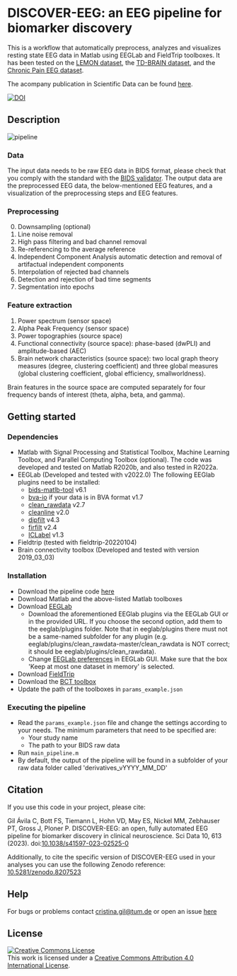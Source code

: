 # DISCOVER-EEG: an EEG pipeline for biomarker discovery 
This is a workflow that automatically preprocess, analyzes and visualizes resting state EEG data in Matlab using EEGLab and FieldTrip toolboxes. It has been tested on the [LEMON dataset](https://www.nature.com/articles/sdata2018308), the [TD-BRAIN dataset](https://www.nature.com/articles/s41597-022-01409-z), and the [Chronic Pain EEG dataset](https://osf.io/m45j2/).

The acompany publication in Scientific Data can be found [here](https://www.nature.com/articles/s41597-023-02525-0).

[![DOI](https://zenodo.org/badge/518454921.svg)](https://zenodo.org/badge/latestdoi/518454921)

## Description
![pipeline](https://user-images.githubusercontent.com/18517243/212702747-f03f71de-aaf1-4ffb-81e0-963b8333e22b.jpg)

### Data
The input data needs to be raw EEG data in BIDS format, please check that you comply with the standard with the [BIDS validator](https://bids-standard.github.io/bids-validator/). The output data are the preprocessed EEG data, the below-mentioned EEG features, and a visualization of the preprocessing steps and EEG features.

### Preprocessing
0. Downsampling (optional)
1. Line noise removal
2. High pass filtering and bad channel removal
3. Re-referencing to the average reference
4. Independent Component Analysis automatic detection and removal of artifactual independent components
5. Interpolation of rejected bad channels
6. Detection and rejection of bad time segments
7. Segmentation into epochs 

### Feature extraction
1. Power spectrum (sensor space)
2. Alpha Peak Frequency (sensor space)
3. Power topographies (source space)
4. Functional connectivity (source space): phase-based (dwPLI) and amplitude-based (AEC) 
5. Brain network characteristics (source space): two local graph theory measures (degree, clustering coefficient) and three global measures (global clustering coefficient, global efficiency, smallworldness).

Brain features in the source space are computed separately for four frequency bands of interest (theta, alpha, beta, and gamma). 

## Getting started
### Dependencies
* Matlab with Signal Processing and Statistical Toolbox, Machine Learning Toolbox, and Parallel Computing Toolbox (optional). The code was developed and tested on Matlab R2020b, and also tested in R2022a.
* EEGLab (Developed and tested with v2022.0) The following EEGlab plugins need to be installed:
    * [bids-matlb-tool](https://github.com/sccn/bids-matlab-tools) v6.1 
    * [bva-io](https://github.com/arnodelorme/bva-io) if your data is in BVA format v1.7
    * [clean_rawdata](https://github.com/sccn/clean_rawdata) v2.7
    * [cleanline](https://github.com/sccn/cleanline) v2.0
    * [dipfilt](https://github.com/sccn/dipfit) v4.3
    * [firfilt](https://widmann/firfilt) v2.4
    * [ICLabel](https://github.com/sccn/ICLabel) v1.3
* Fieldtrip (tested with fieldtrip-20220104)
* Brain connectivity toolbox (Developed and tested with version 2019_03_03) 

### Installation
* Download the pipeline code [here](https://github.com/crisglav/eeg-pipeline)
* Download Matlab and the above-listed Matlab toolboxes
* Download [EEGLab](https://sccn.ucsd.edu/eeglab/download.php)
    * Download the aforementioned EEGlab plugins via the EEGLab GUI or in the provided URL. If you choose the second option, add them to the eeglab/plugins folder. 
      Note that in eeglab/plugins there must not be a same-named subfolder for any plugin (e.g. eeglab/plugins/clean_rawdata-master/clean_rawdata is NOT correct;
      it should be eeglab/plugins/clean_rawdata).
    * Change [EEGLab preferences](https://eeglab.org/tutorials/misc/EEGLAB_option_menu.html) in EEGLab GUI. Make sure that the box 'Keep at most one dataset in memory' is selected.
* Download [FieldTrip](https://www.fieldtriptoolbox.org/download.php)
* Download the [BCT toolbox](https://sites.google.com/site/bctnet/)
* Update the path of the toolboxes in `params_example.json`

### Executing the pipeline
* Read the `params_example.json` file and change the settings according to your needs. The minimum parameters that need to be specified are: 
    * Your study name
    * The path to your BIDS raw data
* Run `main_pipeline.m`
* By default, the output of the pipeline will be found in a subfolder of your raw data folder called 'derivatives_vYYYY_MM_DD'

## Citation
If you use this code in your project, please cite:

Gil Ávila C, Bott FS, Tiemann L, Hohn VD, May ES, Nickel MM, Zebhauser PT, Gross J, Ploner P. DISCOVER-EEG: an open, fully automated EEG pipeline for biomarker discovery in clinical neuroscience. Sci Data 10, 613 (2023). doi:[10.1038/s41597-023-02525-0](https://doi.org/10.1038/s41597-023-02525-0)

Additionally, to cite the specific version of DISCOVER-EEG used in your analyses you can use the following Zenodo reference: [10.5281/zenodo.8207523](https://zenodo.org/record/8207523)

## Help
For bugs or problems contact cristina.gil@tum.de or open an issue [here](https://github.com/crisglav/eeg-pipeline)

## License
<a rel="license" href="http://creativecommons.org/licenses/by/4.0/"><img alt="Creative Commons License" style="border-width:0" src="https://i.creativecommons.org/l/by/4.0/88x31.png" /></a><br />This work is licensed under a <a rel="license" href="http://creativecommons.org/licenses/by/4.0/">Creative Commons Attribution 4.0 International License</a>.
